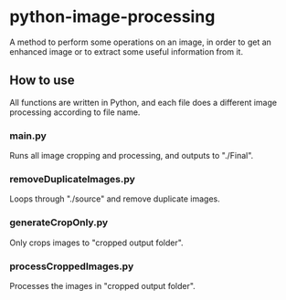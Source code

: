 # python-image-processing
A method to perform some operations on an image, in order to get an enhanced image or to extract some useful information from it.

## How to use
All functions are written in Python, and each file does a different image processing according to file name.

### main.py
Runs all image cropping and processing, and outputs to "./Final".

### removeDuplicateImages.py
Loops through "./source" and remove duplicate images.

### generateCropOnly.py
Only crops images to "cropped output folder".

### processCroppedImages.py
Processes the images in "cropped output folder".